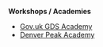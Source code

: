 **Workshops / Academies**
- [Gov.uk GDS Academy](https://gdsacademy.campaign.gov.uk)
- [Denver Peak Academy](https://denpeakacademy.com)
